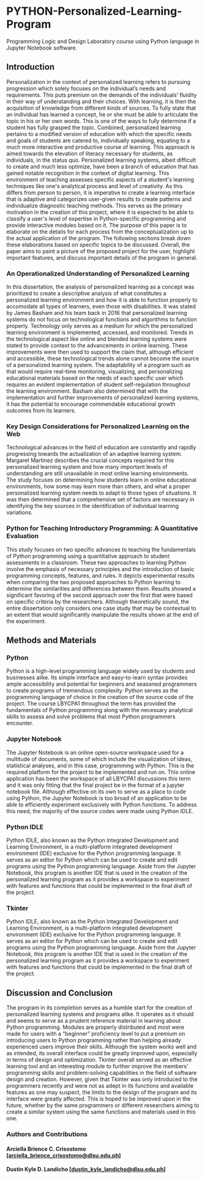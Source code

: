 # PYTHON-Personalized-Learning-Program
Programming Logic and Design Laboratory course using Python language in Jupyter Notebook software.

## Introduction
Personalization in the context of personalized learning refers to pursuing progression which solely focuses on the individual’s needs and requirements. This puts premium on the demands of the individuals’ fluidity in their way of understanding and their choices. With learning, it is then the acquisition of knowledge from different kinds of sources. To fully state that an individual has learned a concept, he or she must be able to articulate the topic in his or her own words. This is one of the ways to fully determine if a student has fully grasped the topic. Combined, personalized learning pertains to a modified version of education with which the specific needs and goals of students are catered to, individually speaking, equating to a much more interactive and productive course of learning. This approach is aimed towards the elevation of literacy necessary for students, as individuals, in the status quo. Personalized learning systems, albeit difficult to create and much less optimize, have been a branch of education that has gained notable recognition in the context of digital learning. This environment of teaching assesses specific aspects of a student's learning techniques like one's analytical process and level of creativity. As this differs from person to person, it is imperative to create a learning interface that is adaptive and categorizes user-given results to create patterns and individualize diagnostic teaching methods. This serves as the primary motivation in the creation of this project, where it is expected to be able to classify a user's level of expertise in Python-specific programming and provide interactive modules based on it. The purpose of this paper is to elaborate on the details for each process from the conceptualization up to the actual application of the program. The following sections break down these elaborations based on specific topics to be discussed. Overall, the paper aims to paint a picture of the proposed project for the user, highlight important features, and discuss important details of the program in general.

### An Operationalized Understanding of Personalized Learning

In this dissertation, the analysis of personalized learning as a concept was prioritized to create a descriptive analysis of what constitutes a personalized learning environment and how it is able to function properly to accomodate all types of learners, even those with disabilities. It was stated by James Basham and his team back in 2016 that personalized learning systems do not focus on technological functions and algorithms to function properly. Technology only serves as a medium for which the personalized learning environment is implemented, accessed, and monitored. Trends in the technological aspect like online and blended learning systems were stated to provide context to the advancements in online learning. These improvements were then used to support the claim that, although efficient and accessible, these technological trends alone cannot become the source of a personalized learning system. The adaptability of a program such as that would require real-time monitoring, visualizing, and personalizing educational materials based on the needs of each specific user which requires an evident implementation of student self-regulation throughout the learning environment. Basham also determined that with the implementation and further improvements of personalized learning systems, it has the potential to encourage commendable educational growth outcomes from its learners.

### Key Design Considerations for Personalized Learning on the Web

Technological advances in the field of education are constantly and rapidly progressing towards the actualization of an adaptive learning system. Margaret Martinez describes the crucial concepts required for this personalized learning system and how many important levels of understanding are still unavailable in most online learning environments. The study focuses on determining how students learn in online educational environments, how some may learn more than others, and what a proper personalized learning system needs to adapt to those types of situations. It was then determined that a comprehensive set of factors are necessary in identifying the key sources in the identification of individual learning variations.

### Python for Teaching Introductory Programming: A Quantitative Evaluation 

This study focuses on two specific advances to teaching the fundamentals of Python programming using a quantitative approach to student assessments in a classroom. These two approaches to learning Python involve the emphasis of necessary principles and the introduction of basic programming concepts, features, and rules. It depicts experimental results when comparing the two proposed approaches to Python learning to determine the similarities and differences between them. Results showed a significant favoring of the second approach over the first that were based on specific criteria by the researchers. Although theoretically sound, the entire dissertation only considers one case study that may be contextual to an extent that would significantly manipulate the results shown at the end of the experiment.

## Methods and Materials

### Python

Python is a high-level programming language widely used by students and businesses alike. Its simple interface and easy-to-learn syntax provides ample accessibility and potential for beginners and seasoned programmers to create programs of tremendous complexity. Python serves as the programming language of choice in the creation of the source code of the project. The course LBYCPA1 throughout the term has provided the fundamentals of Python programming along with the necessary analytical skills to assess and solve problems that most Python programmers encounter.

### Jupyter Notebook

The Jupyter Notebook is an online open-source workspace used for a multitude of documents, some of which include the visualization of ideas, statistical analyses, and in this case, programming with Python. This is the required platform for the project to be implemented and run on. This online application has been the workspace of all LBYCPA1 discussions this term and it was only fitting that the final project be in the format of a jupyter notebook file. Although effective on its own to serve as a place to code using Python, the Jupyter Notebook is too broad of an application to be able to efficiently experiment exclusively with Python functions. To address this need, the majority of the source codes were made using Python IDLE.

### Python IDLE

Python IDLE, also known as the Python Integrated Development and Learning Environment, is a multi-platform integrated development environment (IDE) exclusive for the Python programming language. It serves as an editor for Python which can be used to create and edit programs using the Python programming language. Aside from the Jupyter Notebook, this program is another IDE that is used in the creation of the personalized learning program as it provides a workspace to experiment with features and functions that could be implemented in the final draft of the project.

### Tkinter

Python IDLE, also known as the Python Integrated Development and Learning Environment, is a multi-platform integrated development environment (IDE) exclusive for the Python programming language. It serves as an editor for Python which can be used to create and edit programs using the Python programming language. Aside from the Jupyter Notebook, this program is another IDE that is used in the creation of the personalized learning program as it provides a workspace to experiment with features and functions that could be implemented in the final draft of the project.

## Discussion and Conclusion
The program in its completion serves as a humble start for the creation of personalized learning systems and programs alike. It operates as it should and seems to serve as a prudent reference material in learning about Python programming. Modules are properly distributed and most were made for users with a “beginner” proficiency level to put a premium on introducing users to Python programming rather than helping already experienced users improve their skills. Although the system works well and as intended, its overall interface could be greatly improved upon, especially in terms of design and optimization. Tkinter overall served as an effective learning tool and an interesting module to further improve the members’ programming skills and problem-solving capabilities in the field of software design and creation. However, given that Tkinter was only introduced to the programmers recently and were not as adept in its functions and available features as one may suspect, the limits to the design of the program and its interface were greatly affected. This is hoped to be improved upon in the future, whether by the same programmers or different researchers aiming to create a similar system using the same functions and materials used in this one.

### Authors and Contributions

#### Arciella Brience C. Crisostomo [arciella_brience_crisostomo@dlsu.edu.ph]

#### Dustin Kyle D. Landicho [dustin_kyle_landicho@dlsu.edu.ph]
